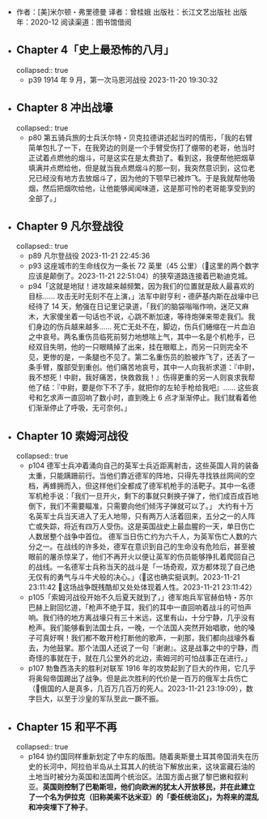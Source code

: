 - 作者：[美]米尔顿・弗里德曼
  译者：曾桂娥
  出版社：长江文艺出版社
  出版年：2020-12
  阅读渠道：图书馆借阅
- ## Chapter 4「史上最恐怖的八月」
  collapsed:: true
	- p39 1914 年 9 月，第一次马恩河战役 2023-11-20 19:30:32
- ## Chapter 8 冲出战壕
  collapsed:: true
	- ‍p80 第五骑兵旅的士兵沃尔特・贝克拉德讲述起当时的情形，「我的右臂简单包扎了一下，在我旁边的则是一个手臂受伤打了绷带的老哥，他当时正试着点燃他的烟斗，可是这实在是太费劲了。看到这，我便帮他把烟草填满并点燃给他，但是就当我点燃烟斗的那一刻，我突然意识到，这位老兄已经没有地方去放烟斗了，因为他的下颚早已被炸飞。于是我就帮他吸烟，然后把烟吹给他，让他能够闻闻味道，这是那可怜的老哥能享受到的全部了。」
- ## Chapter 9 凡尔登战役
  collapsed:: true
	- p89 凡尔登战役 2023-11-21 22:45:36‍
	- p93 这座城市的生命线仅为一条长 72 英里（45 公里）（🤔这里的两个数字应该是颠倒了。2023-11-21 22:51:04）的狭窄道路连接着巴勒迪克城。
	- p94「这就是地狱！进攻越来越频繁，因为我们的位置就是敌人最喜欢的目标…… 攻击无时无刻不在上演，」法军中尉亨利・德萨基内斯在战壕中已经待了 14 天，勉强在日记里记录道，「我们的脑袋嗡嗡作响，迷茫又麻木，大家傻坐着一句话也不说，心跳不断加速，等待炮弹来带走我们。我们身边的伤兵越来越多…… 死亡无处不在，脚边，伤兵们蜷缩在一片血泊之中哀号。两名重伤员临死前努力地想喘上气，其中一名是个机枪手，已经双目失明，他的一只眼睛掉了出来，挂在眼眶上，而另一只则完全不见，更惨的是，一条腿也不见了。第二名重伤员的脸被炸飞了，还丢了一条手臂，腹部受到重创。他们痛苦地哀号，其中一人向我祈求道：『中尉，我不想死！中尉，我好痛苦，快救救我！』伤得更重的另一人则哀求我帮他了结：『中尉，要是你下不了手，就把你的左轮手枪给我吧』…… 这些哀号和乞求声一直回响了数小时，直到晚上 6 点才渐渐停止。我们就看着他们渐渐停止了呼吸，无可奈何。」
- ## Chapter 10 索姆河战役
  collapsed:: true
	- p104 德军士兵冲着涌向自己的英军士兵近距离射击，这些英国人背的装备太重，只能蹒跚前行。当他们靠近德军的阵地，只得先寻找铁丝网间的空档，再蜂拥而入，但这样他们全都成了德军机枪手的活靶子。其中一名德军机枪手说：「我们一旦开火，剩下的事就只剩换子弹了，他们成百成百地倒下，我们不需要瞄准，只需要向他们倾泻子弹就可以了。」
	  大约有十万名英军士兵当天进入了无人地带，只有两万人活着回来，五分之一的人阵亡或失踪，将近有四万人受伤。这是英国战史上最血腥的一天，单日伤亡人数居整个战争中首位。
	  ‍‍德军当日伤亡约为六千人，为英军伤亡人数的六分之一。在战线的许多处，德军在意识到自己的生命没有危险后，甚至被眼前的屠杀惊呆了，他们不再开火以便让英军的伤员能够挣扎着爬回自己的战线。一名德军士兵称当天的战斗是「一场奇观，双方都体现了自己绝无仅有的勇气与斗牛犬般的决心。」（🤔这也确实挺讽刺。2023-11-21 23:11:42 🤔这场战争既残酷却又处处体现着人性。2023-11-21 23:11:42）
	- p105「索姆河战役开始不久后夏天就到了，」德军炮兵军官赫伯特・苏尔巴赫上尉回忆道，「枪声不绝于耳，我们的耳中一直回响着战斗的可怕声响。我们待的地方离战壕只有三十米远，这里有山，十分宁静，几乎没有枪声。我们能够看到法国士兵，一晚，一个法国人突然开始唱歌，他的嗓子可真好啊！我们都不敢开枪打断他的歌声，一刹那，我们都向战壕外看去，为他鼓掌。那个法国人还说了一句『谢谢』。这是战事之中的宁静，而奇怪的事就在于，就在几公里外的北边，索姆河的可怕战事正在进行。」
	- p107 勃鲁西洛夫的胜利对联军 1916 年的攻势起到了巨大的作用，它几乎将奥匈帝国踢出了战争。但是此次胜利的代价是一百万的俄军士兵伤亡（🤔俄国的人是真多，几百万几百万的死人。2023-11-21 23:19:09），数字巨大，以至于沙皇的军队至此一蹶不振。
- ## Chapter 15 和平不再
  collapsed:: true
	- ‍p164 协约国同样重新划定了中东的版图。随着奥斯曼土耳其帝国消失在历史的长河中，阿拉伯半岛从土耳其人的统治下解放出来，这块富藏石油的土地当时被分为英国和法国两个统治区。法国方面占据了黎巴嫩和叙利亚。**英国则控制了巴勒斯坦，他们向欧洲的犹太人开放移民，并在此建立了一个名为伊拉克（旧称美索不达米亚）的「委任统治区」，为将来的混乱和冲突埋下了种子**。